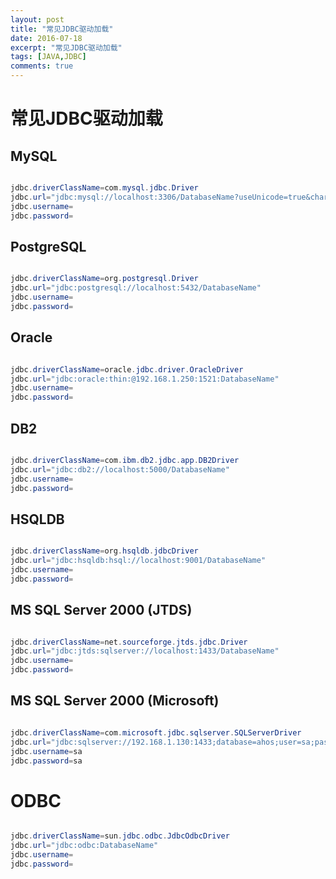 ```yaml
---
layout: post
title: "常见JDBC驱动加载"
date: 2016-07-18
excerpt: "常见JDBC驱动加载"
tags: [JAVA,JDBC]
comments: true
---
```

# 常见JDBC驱动加载
## MySQL 
```java

jdbc.driverClassName=com.mysql.jdbc.Driver
jdbc.url="jdbc:mysql://localhost:3306/DatabaseName?useUnicode=true&characterEncoding=GBK"
jdbc.username=
jdbc.password=

```

## PostgreSQL 
```java

jdbc.driverClassName=org.postgresql.Driver
jdbc.url="jdbc:postgresql://localhost:5432/DatabaseName"
jdbc.username=
jdbc.password=

```

## Oracle 
```java

jdbc.driverClassName=oracle.jdbc.driver.OracleDriver
jdbc.url="jdbc:oracle:thin:@192.168.1.250:1521:DatabaseName"
jdbc.username=
jdbc.password=

```
## DB2
```java

jdbc.driverClassName=com.ibm.db2.jdbc.app.DB2Driver
jdbc.url="jdbc:db2://localhost:5000/DatabaseName"
jdbc.username=
jdbc.password=

```

## HSQLDB 
```java

jdbc.driverClassName=org.hsqldb.jdbcDriver
jdbc.url="jdbc:hsqldb:hsql://localhost:9001/DatabaseName"
jdbc.username=
jdbc.password=

```

## MS SQL Server 2000 (JTDS) 
```java

jdbc.driverClassName=net.sourceforge.jtds.jdbc.Driver
jdbc.url="jdbc:jtds:sqlserver://localhost:1433/DatabaseName"
jdbc.username=
jdbc.password=

```

## MS SQL Server 2000 (Microsoft) 
```java

jdbc.driverClassName=com.microsoft.jdbc.sqlserver.SQLServerDriver
jdbc.url="jdbc:sqlserver://192.168.1.130:1433;database=ahos;user=sa;password=ahtec"
jdbc.username=sa
jdbc.password=sa

```

# ODBC 
```java

jdbc.driverClassName=sun.jdbc.odbc.JdbcOdbcDriver
jdbc.url="jdbc:odbc:DatabaseName"
jdbc.username=
jdbc.password=

```
